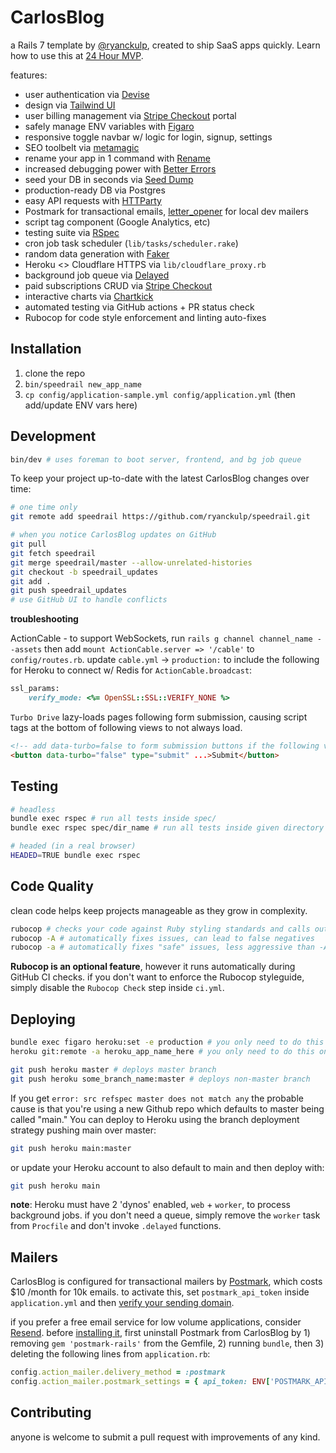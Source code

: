 # CarlosBlog
a Rails 7 template by [@ryanckulp](https://twitter.com/ryanckulp), created to ship SaaS apps quickly. Learn how to use this at [24 Hour MVP](https://founderhacker.com/24-hour-mvp).

features:
* user authentication via [Devise](https://github.com/plataformatec/devise)
* design via [Tailwind UI](https://tailwindui.com/)
* user billing management via [Stripe Checkout](https://stripe.com/payments/checkout) portal
* safely manage ENV variables with [Figaro](https://github.com/laserlemon/figaro)
* responsive toggle navbar w/ logic for login, signup, settings
* SEO toolbelt via [metamagic](https://github.com/lassebunk/metamagic)
* rename your app in 1 command with [Rename](https://github.com/get/Rename)
* increased debugging power with [Better Errors](https://github.com/charliesome/better_errors)
* seed your DB in seconds via [Seed Dump](https://github.com/rroblak/seed_dump)
* production-ready DB via Postgres
* easy API requests with [HTTParty](https://github.com/jnunemaker/httparty)
* Postmark for transactional emails, [letter_opener](https://github.com/ryanb/letter_opener) for local dev mailers
* script tag component (Google Analytics, etc)
* testing suite via [RSpec](https://github.com/rspec/rspec-rails/)
* cron job task scheduler (`lib/tasks/scheduler.rake`)
* random data generation with [Faker](https://github.com/faker-ruby/faker)
* Heroku <> Cloudflare HTTPS via `lib/cloudflare_proxy.rb`
* background job queue via [Delayed](https://rubygems.org/gems/delayed)
* paid subscriptions CRUD via [Stripe Checkout](https://stripe.com/checkout)
* interactive charts via [Chartkick](https://chartkick.com)
* automated testing via GitHub actions + PR status check
* Rubocop for code style enforcement and linting auto-fixes

## Installation
1. clone the repo
2. `bin/speedrail new_app_name`
3. `cp config/application-sample.yml config/application.yml` (then add/update ENV vars here)

## Development
```sh
bin/dev # uses foreman to boot server, frontend, and bg job queue
```

To keep your project up-to-date with the latest CarlosBlog changes over time:

```sh
# one time only
git remote add speedrail https://github.com/ryanckulp/speedrail.git

# when you notice CarlosBlog updates on GitHub
git pull
git fetch speedrail
git merge speedrail/master --allow-unrelated-histories
git checkout -b speedrail_updates
git add .
git push speedrail_updates
# use GitHub UI to handle conflicts
```

**troubleshooting**

ActionCable - to support WebSockets, run `rails g channel channel_name --assets` then add `mount ActionCable.server => '/cable'` to `config/routes.rb`. update `cable.yml` -> `production:` to include the following for Heroku to connect w/ Redis for `ActionCable.broadcast`:

```rb
ssl_params:
    verify_mode: <%= OpenSSL::SSL::VERIFY_NONE %>
```

`Turbo Drive` lazy-loads pages following form submission, causing script tags at the bottom of following views to not always load.

```html
<!-- add data-turbo=false to form submission buttons if the following view needs a full render -->
<button data-turbo="false" type="submit" ...>Submit</button>
```

## Testing
```sh
# headless
bundle exec rspec # run all tests inside spec/
bundle exec rspec spec/dir_name # run all tests inside given directory

# headed (in a real browser)
HEADED=TRUE bundle exec rspec
```

## Code Quality

clean code helps keep projects manageable as they grow in complexity.

```sh
rubocop # checks your code against Ruby styling standards and calls out issues
rubocop -A # automatically fixes issues, can lead to false negatives
rubocop -a # automatically fixes "safe" issues, less aggressive than -A (uppercase)
```

**Rubocop is an optional feature**, however it runs automatically during GitHub CI checks. if you don't want to enforce the Rubocop styleguide, simply disable the `Rubocop Check` step inside `ci.yml`.

## Deploying
```sh
bundle exec figaro heroku:set -e production # you only need to do this once
heroku git:remote -a heroku_app_name_here # you only need to do this once
```

```sh
git push heroku master # deploys master branch
git push heroku some_branch_name:master # deploys non-master branch
```

If you get `error: src refspec master does not match any` the probable cause is that you're using a new Github repo which defaults to master being called "main." You can deploy to Heroku using the branch deployment strategy pushing main over master:

```sh
git push heroku main:master
```

or update your Heroku account to also default to main and then deploy with:

```sh
git push heroku main
```

**note**: Heroku must have 2 'dynos' enabled, `web` + `worker`, to process background jobs. if you don't need a queue, simply remove the `worker` task from `Procfile` and don't invoke `.delayed` functions.

## Mailers
CarlosBlog is configured for transactional mailers by [Postmark](https://postmarkapp.com/), which costs $10 /month for 10k emails. to activate this, set `postmark_api_token` inside `application.yml` and then [verify your sending domain](https://account.postmarkapp.com/signature_domains/initialize_verification).

if you prefer a free email service for low volume applications, consider [Resend](https://resend.com/). before [installing it](https://github.com/resendlabs/resend-ruby#setup), first uninstall Postmark from CarlosBlog by 1) removing `gem 'postmark-rails'` from the Gemfile, 2) running `bundle`, then 3) deleting the following lines from `application.rb`:

```rb
config.action_mailer.delivery_method = :postmark
config.action_mailer.postmark_settings = { api_token: ENV['POSTMARK_API_TOKEN'] }
```

## Contributing
anyone is welcome to submit a pull request with improvements of any kind.
